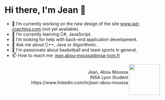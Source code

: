 
<h1> Hi there, I'm Jean 👋 </h1> 

- 🔭 I’m currently working on the new design of the site www.jad-coaching.com (not yet available).
- 🌱 I’m currently learning C#, JavaScript.
- 🤔 I’m looking for help with back-end application development.
- 💬 Ask me about C++, Java or Algorithmic.
- 🏀 I'm passionate about basketball and team sports in general.
- 📫 How to reach me: jean.abou-moussa@insa-lyon.fr


<div align='center'>
  
  <img src="https://user-images.githubusercontent.com/94708849/160274563-01dc1fbf-f38e-4396-b0f3-2c4f4204c21b.png" width="100" height="100" align="right">
   <br/> <div align="right"> Jean, Abou Moussa <br/> INSA Lyon Student <br/> https://www.linkedin.com/in/jean-abou-moussa</div>
 </div>


